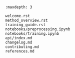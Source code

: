 ```{include} ../README.md

```

```{toctree}
:maxdepth: 3

welcome.rst
method_overview.rst
training_guide.rst
notebooks/preprocessing.ipynb
notebooks/training.ipynb
api/index.md
changelog.md
contributing.md
references.md
```
